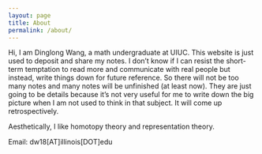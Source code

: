 ```yaml
---
layout: page
title: About
permalink: /about/
---
```


Hi, I am Dinglong Wang, a math undergraduate at UIUC. This website is just used to deposit and share my notes. I don’t know if I can resist the short-term temptation to read more and communicate with real people but instead, write things down for future reference. So there will not be too many notes and many notes will be unfinished (at least now). They are just going to be details because it’s not very useful for me to write down the big picture when I am not used to think in that subject. It will come up retrospectively.

Aesthetically, I like homotopy theory and representation theory.

Email: dw18[AT]illinois[DOT]edu
